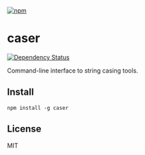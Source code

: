 [![npm](https://nodei.co/npm/caser.png)](https://nodei.co/npm/caser/)

# caser

[![Dependency Status][david-badge]][david]

Command-line interface to string casing tools.

[david]: https://david-dm.org/eush77/caser
[david-badge]: https://david-dm.org/eush77/caser.png

## Install

```
npm install -g caser
```

## License

MIT
